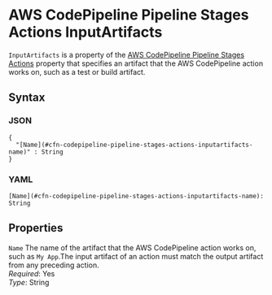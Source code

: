 # AWS CodePipeline Pipeline Stages Actions InputArtifacts<a name="aws-properties-codepipeline-pipeline-stages-actions-inputartifacts"></a>

`InputArtifacts` is a property of the [AWS CodePipeline Pipeline Stages Actions](aws-properties-codepipeline-pipeline-stages-actions.md) property that specifies an artifact that the AWS CodePipeline action works on, such as a test or build artifact\.

## Syntax<a name="w3ab2c21c14d472b5"></a>

### JSON<a name="aws-properties-codepipeline-pipeline-stages-actions-inputartifacts-syntax.json"></a>

```
{
  "[Name](#cfn-codepipeline-pipeline-stages-actions-inputartifacts-name)" : String
}
```

### YAML<a name="aws-properties-codepipeline-pipeline-stages-actions-inputartifacts-syntax.yaml"></a>

```
[Name](#cfn-codepipeline-pipeline-stages-actions-inputartifacts-name): String
```

## Properties<a name="w3ab2c21c14d472b7"></a>

`Name`  <a name="cfn-codepipeline-pipeline-stages-actions-inputartifacts-name"></a>
The name of the artifact that the AWS CodePipeline action works on, such as `My App`\.The input artifact of an action must match the output artifact from any preceding action\.  
*Required*: Yes  
*Type*: String